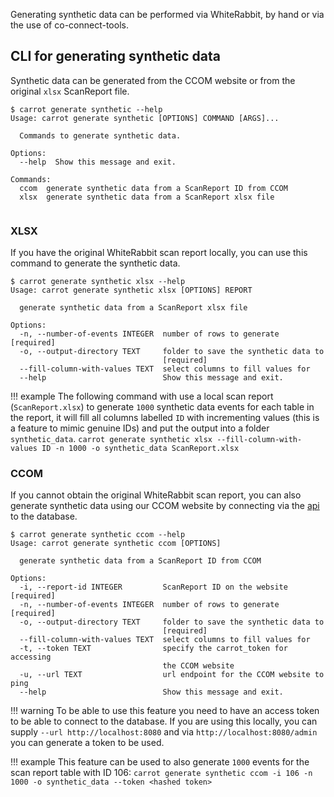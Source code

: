 Generating synthetic data can be performed via WhiteRabbit, by hand or via the use of co-connect-tools.


## CLI for generating synthetic data

Synthetic data can be generated from the CCOM website or from the original `xlsx` ScanReport file.

```
$ carrot generate synthetic --help
Usage: carrot generate synthetic [OPTIONS] COMMAND [ARGS]...

  Commands to generate synthetic data.

Options:
  --help  Show this message and exit.

Commands:
  ccom  generate synthetic data from a ScanReport ID from CCOM
  xlsx  generate synthetic data from a ScanReport xlsx file
  
```

### XLSX

If you have the original WhiteRabbit scan report locally, you can use this command to generate the synthetic data.

```
$ carrot generate synthetic xlsx --help
Usage: carrot generate synthetic xlsx [OPTIONS] REPORT

  generate synthetic data from a ScanReport xlsx file

Options:
  -n, --number-of-events INTEGER  number of rows to generate  [required]
  -o, --output-directory TEXT     folder to save the synthetic data to
                                  [required]
  --fill-column-with-values TEXT  select columns to fill values for
  --help                          Show this message and exit.
```

!!! example
    The following command with use a local scan report (`ScanReport.xlsx`) to generate `1000` synthetic data events for each table in the report, it will fill all columns labelled `ID` with incrementing values (this is a feature to mimic genuine IDs) and put the output into a folder `synthetic_data`.
    ```
    carrot generate synthetic xlsx --fill-column-with-values ID -n 1000 -o synthetic_data ScanReport.xlsx
    ```


### CCOM 

If you cannot obtain the original WhiteRabbit scan report, you can also generate synthetic data using our CCOM website by connecting via the [api](/CaRROT-Docs/MappingPipeline/API/) to the database.

```
$ carrot generate synthetic ccom --help
Usage: carrot generate synthetic ccom [OPTIONS]

  generate synthetic data from a ScanReport ID from CCOM

Options:
  -i, --report-id INTEGER         ScanReport ID on the website  [required]
  -n, --number-of-events INTEGER  number of rows to generate  [required]
  -o, --output-directory TEXT     folder to save the synthetic data to
                                  [required]
  --fill-column-with-values TEXT  select columns to fill values for
  -t, --token TEXT                specify the carrot_token for accessing
                                  the CCOM website
  -u, --url TEXT                  url endpoint for the CCOM website to ping
  --help                          Show this message and exit.
```

!!! warning
    To be able to use this feature you need to have an access token to be able to connect to the database. If you are using this locally, you can supply `--url http://localhost:8080` and via `http://localhost:8080/admin` you can generate a token to be used. 


!!! example
    This feature can be used to also generate `1000` events for the scan report table with ID 106:
    ```
    carrot generate synthetic ccom -i 106 -n 1000 -o synthetic_data --token <hashed token>
    ```

